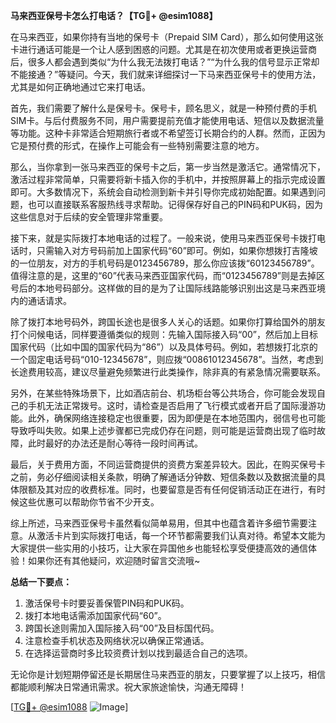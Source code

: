 **马来西亚保号卡怎么打电话？【TG💪+ @esim1088】**

在马来西亚，如果你持有当地的保号卡（Prepaid SIM Card），那么如何使用这张卡进行通话可能是一个让人感到困惑的问题。尤其是在初次使用或者更换运营商后，很多人都会遇到类似“为什么我无法拨打电话？”“为什么我的信号显示正常却不能接通？”等疑问。今天，我们就来详细探讨一下马来西亚保号卡的使用方法，尤其是如何正确地通过它来打电话。

首先，我们需要了解什么是保号卡。保号卡，顾名思义，就是一种预付费的手机SIM卡。与后付费服务不同，用户需要提前充值才能使用电话、短信以及数据流量等功能。这种卡非常适合短期旅行者或不希望签订长期合约的人群。然而，正因为它是预付费的形式，在操作上可能会有一些特别需要注意的地方。

那么，当你拿到一张马来西亚的保号卡之后，第一步当然是激活它。通常情况下，激活过程非常简单，只需要将新卡插入你的手机中，并按照屏幕上的指示完成设置即可。大多数情况下，系统会自动检测到新卡并引导你完成初始配置。如果遇到问题，也可以直接联系客服热线寻求帮助。记得保存好自己的PIN码和PUK码，因为这些信息对于后续的安全管理非常重要。

接下来，就是实际拨打本地电话的过程了。一般来说，使用马来西亚保号卡拨打电话时，只需输入对方号码前加上国家代码“60”即可。例如，如果你想拨打吉隆坡的一位朋友，对方的手机号码是0123456789，那么你应该拨“60123456789”。值得注意的是，这里的“60”代表马来西亚国家代码，而“0123456789”则是去掉区号后的本地号码部分。这样做的目的是为了让国际线路能够识别出这是马来西亚境内的通话请求。

除了拨打本地号码外，跨国长途也是很多人关心的话题。如果你打算给国外的朋友打个问候电话，同样要遵循类似的规则：先输入国际接入码“00”，然后加上目标国家代码（比如中国的国家代码为“86”）以及具体号码。例如，若想拨打北京的一个固定电话号码“010-12345678”，则应拨“00861012345678”。当然，考虑到长途费用较高，建议尽量避免频繁进行此类操作，除非真的有紧急情况需要联系。

另外，在某些特殊场景下，比如酒店前台、机场柜台等公共场合，你可能会发现自己的手机无法正常拨号。这时，请检查是否启用了飞行模式或者开启了国际漫游功能。此外，确保网络连接稳定也很重要，因为即便是在本地范围内，弱信号也可能导致呼叫失败。如果上述步骤都已完成仍存在问题，则可能是运营商出现了临时故障，此时最好的办法还是耐心等待一段时间再试。

最后，关于费用方面，不同运营商提供的资费方案差异较大。因此，在购买保号卡之前，务必仔细阅读相关条款，明确了解通话分钟数、短信条数以及数据流量的具体限额及其对应的收费标准。同时，也要留意是否有任何促销活动正在进行，有时候这些优惠可以帮助你节省不少开支。

综上所述，马来西亚保号卡虽然看似简单易用，但其中也蕴含着许多细节需要注意。从激活卡片到实际拨打电话，每一个环节都需要我们认真对待。希望本文能为大家提供一些实用的小技巧，让大家在异国他乡也能轻松享受便捷高效的通信体验！如果你还有其他疑问，欢迎随时留言交流哦~

**总结一下要点：**
1. 激活保号卡时要妥善保管PIN码和PUK码。
2. 拨打本地电话需添加国家代码“60”。
3. 跨国长途则需加入国际接入码“00”及目标国代码。
4. 注意检查手机状态及网络状况以确保正常通话。
5. 在选择运营商时多比较资费计划以找到最适合自己的选项。

无论你是计划短期停留还是长期居住马来西亚的朋友，只要掌握了以上技巧，相信都能顺利解决日常通讯需求。祝大家旅途愉快，沟通无障碍！

[[TG💪+ @esim1088](https://t.me/s/esim1088) ![Image](https://i.postimg.cc/4NQfJmqS/Snipaste-2025-05-13-00-14-12.png)]